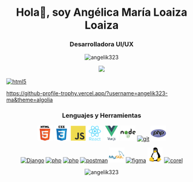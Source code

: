 <h1 align="center">Hola👋, soy Angélica María Loaiza Loaiza</h1>  
<h3 align="center">Desarrolladora UI/UX</h3>  

<!--
**angelik323/angelik323** is a ✨ _special_ ✨ repository because its `README.md` (this file) appears on your GitHub profile.

Here are some ideas to get you started:

- 🔭 I’m currently working on ...
- 🌱 I’m currently learning ...
- 👯 I’m looking to collaborate on ...
- 🤔 I’m looking for help with ...
- 💬 Ask me about ...
- 📫 How to reach me: ...
- 😄 Pronouns: ...
- ⚡ Fun fact: ...
-->

  
<p align="center"><img src="https://komarev.com/ghpvc/?username=angelik323&label=Visitas&color=0e75b6&style=for-the-badge" alt="angelik323"/></p>

<p align="center">
  <img src="https://github-profile-trophy.vercel.app/?username=angelik323&title=Commits,Stars,Followers,Repositories,PullRequest&no-bg=true&margin-w=15&margin-h=15&theme=tokyonight&row=2&column=5"/>

<a href="https://www.w3.org/html/" target="_blank"><img src="https://github-profile-trophy.vercel.app/?username=angelik323-ma&theme=algolia" alt="html5"/></a>

  https://github-profile-trophy.vercel.app/?username=angelik323-ma&theme=algolia
</p>


<h3 align="center">Lenguajes y Herramientas</h3>  

<p align="center">
  <a href="https://www.w3.org/html/" target="_blank"><img src="https://raw.githubusercontent.com/devicons/devicon/master/icons/html5/html5-original-wordmark.svg" alt="html5" width="40" height="40"/></a>
  <a href="https://www.w3schools.com/css/" target="_blank"><img src="https://raw.githubusercontent.com/devicons/devicon/master/icons/css3/css3-original-wordmark.svg" alt="css3" width="40" height="40"/></a>
  <a href="https://developer.mozilla.org/en-US/docs/Web/JavaScript" target="_blank"><img src="https://raw.githubusercontent.com/devicons/devicon/master/icons/javascript/javascript-original.svg" alt="javascript" width="40" height="40"/></a>
  <a href="https://reactjs.org/" target="_blank"><img src="https://raw.githubusercontent.com/devicons/devicon/master/icons/react/react-original-wordmark.svg" alt="react" width="40" height="40"/></a>
  <a href="https://vuejs.org/" target="_blank"><img src="https://raw.githubusercontent.com/devicons/devicon/master/icons/vuejs/vuejs-original-wordmark.svg" alt="vuejs" width="40" height="40"/></a>
  <a href="https://nodejs.org" target="_blank"><img src="https://raw.githubusercontent.com/devicons/devicon/master/icons/nodejs/nodejs-original-wordmark.svg" alt="nodejs" width="40" height="40"/></a>
  <a href="https://git-scm.com/" target="_blank"><img src="https://www.vectorlogo.zone/logos/git-scm/git-scm-icon.svg" alt="git" width="40" height="40"/></a>
  </a>
  <a href="https://www.php.net" target="_blank"><img src="https://raw.githubusercontent.com/devicons/devicon/master/icons/php/php-original.svg" alt="php" width="40" height="40"/></a>
</p>
<p align="center">
  <a href="https://forum.djangoproject.com/t/front-end-options-for-django/14934" target="_blank"><img src="https://cdn.worldvectorlogo.com/logos/django.svg" alt="Django" width="40" height="40"/></a>
    <a href="https://www.mongodb.com/products/platform/atlas-database" target="_blank"><img src="https://www.svgrepo.com/show/331488/mongodb.svg" alt="php" width="40" height="40"/></a>
  <a href="https://insomnia.rest/" target="_blank"><img src="https://www.svgrepo.com/show/353904/insomnia.svg" alt="php" width="40" height="40"/></a>
  <a href="https://postman.com" target="_blank"><img src="https://www.vectorlogo.zone/logos/getpostman/getpostman-icon.svg" alt="postman" width="40" height="40"/></a>
  <a href="https://www.mysql.com/" target="_blank"><img src="https://raw.githubusercontent.com/devicons/devicon/master/icons/mysql/mysql-original-wordmark.svg" alt="mysql" width="40" height="40"/></a>
  <a href="https://www.figma.com/" target="_blank"><img src="https://www.vectorlogo.zone/logos/figma/figma-icon.svg" alt="figma" width="40" height="40"/></a>
  <a href="https://www.linux.org/" target="_blank"><img src="https://raw.githubusercontent.com/devicons/devicon/master/icons/linux/linux-original.svg" alt="linux" width="40" height="40"/></a>
  <a href="https://www.coreldraw.com/la/" target="_blank"><img src="https://cdn.worldvectorlogo.com/logos/coreldraw-gs2019-2.svg" alt="corel" width="40" height="40"/></a>
</p>

<p align="center">
  <img src="https://github-readme-stats.vercel.app/api/top-langs?username=angelik323&show_icons=true&locale=es&layout=compact&theme=transparent" alt="angelik323"/>
</p>
